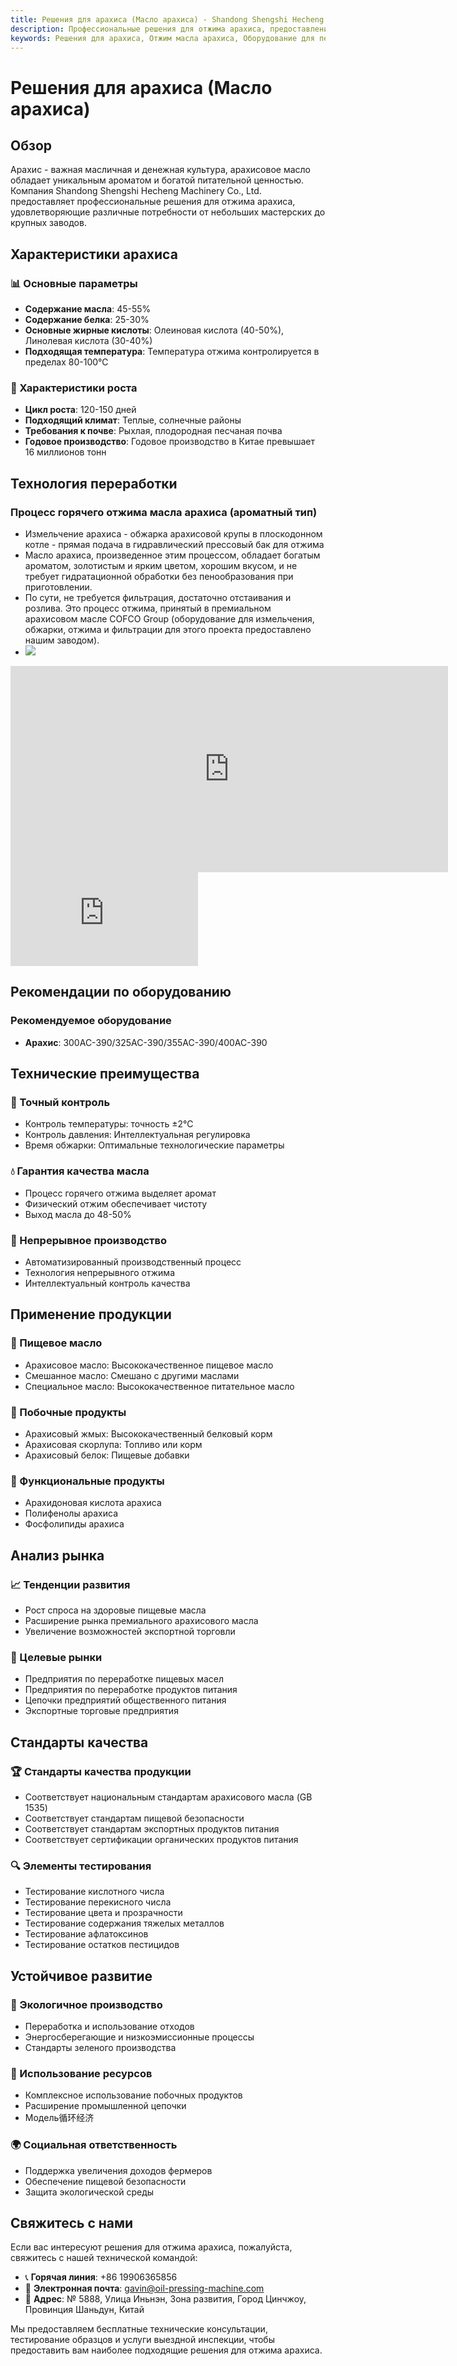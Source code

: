 ```yaml
---
title: Решения для арахиса (Масло арахиса) - Shandong Shengshi Hecheng Machinery Co., Ltd.
description: Профессиональные решения для отжима арахиса, предоставление оборудования и технических услуг по переработке масла арахиса, содержание масла 45-55%, использование процесса горячего отжима для выделения аромата, удовлетворяющие различные потребности от небольших мастерских до крупных заводов.
keywords: Решения для арахиса, Отжим масла арахиса, Оборудование для переработки арахиса, Линия производства масла арахиса, Процесс горячего отжима арахиса, Пресс для масла арахиса, Экстракция масла арахиса, Переработка масличных семян арахиса, Оборудование для отжима масла арахиса, Оборудование для производства масла арахиса, Завод по переработке масла арахиса
---
```


# Решения для арахиса (Масло арахиса)

## Обзор

Арахис - важная масличная и денежная культура, арахисовое масло обладает уникальным ароматом и богатой питательной ценностью. Компания Shandong Shengshi Hecheng Machinery Co., Ltd. предоставляет профессиональные решения для отжима арахиса, удовлетворяющие различные потребности от небольших мастерских до крупных заводов.

## Характеристики арахиса

### 📊 Основные параметры
- **Содержание масла**: 45-55%
- **Содержание белка**: 25-30%
- **Основные жирные кислоты**: Олеиновая кислота (40-50%), Линолевая кислота (30-40%)
- **Подходящая температура**: Температура отжима контролируется в пределах 80-100℃

### 🌱 Характеристики роста
- **Цикл роста**: 120-150 дней
- **Подходящий климат**: Теплые, солнечные районы
- **Требования к почве**: Рыхлая, плодородная песчаная почва
- **Годовое производство**: Годовое производство в Китае превышает 16 миллионов тонн

## Технология переработки

### Процесс горячего отжима масла арахиса (ароматный тип)
- Измельчение арахиса - обжарка арахисовой крупы в плоскодонном котле - прямая подача в гидравлический прессовый бак для отжима
- Масло арахиса, произведенное этим процессом, обладает богатым ароматом, золотистым и ярким цветом, хорошим вкусом, и не требует гидратационной обработки без пенообразования при приготовлении.
- По сути, не требуется фильтрация, достаточно отстаивания и розлива. Это процесс отжима, принятый в премиальном арахисовом масле COFCO Group (оборудование для измельчения, обжарки, отжима и фильтрации для этого проекта предоставлено нашим заводом).
- ![](/images/花生热榨工艺.png)

<iframe width="700" height="330" src="https://www.youtube.com/embed/ggkjZM5n0vM" frameborder="0" allow="accelerometer; autoplay; clipboard-write; encrypted-media; gyroscope; picture-in-picture" allowfullscreen></iframe>

<div class="video-container">
  <iframe src="https://www.youtube.com/embed/VAdu4VcKCpk" frameborder="0" allow="accelerometer; autoplay; clipboard-write; encrypted-media; gyroscope; picture-in-picture" allowfullscreen></iframe>
</div>

## Рекомендации по оборудованию

### Рекомендуемое оборудование
- **Арахис**: 300AC-390/325AC-390/355AC-390/400AC-390

## Технические преимущества

### 🎯 Точный контроль
- Контроль температуры: точность ±2℃
- Контроль давления: Интеллектуальная регулировка
- Время обжарки: Оптимальные технологические параметры

### 💧 Гарантия качества масла
- Процесс горячего отжима выделяет аромат
- Физический отжим обеспечивает чистоту
- Выход масла до 48-50%

### 🔄 Непрерывное производство
- Автоматизированный производственный процесс
- Технология непрерывного отжима
- Интеллектуальный контроль качества

## Применение продукции

### 🍳 Пищевое масло
- Арахисовое масло: Высококачественное пищевое масло
- Смешанное масло: Смешано с другими маслами
- Специальное масло: Высококачественное питательное масло

### 🥛 Побочные продукты
- Арахисовый жмых: Высококачественный белковый корм
- Арахисовая скорлупа: Топливо или корм
- Арахисовый белок: Пищевые добавки

### 💊 Функциональные продукты
- Арахидоновая кислота арахиса
- Полифенолы арахиса
- Фосфолипиды арахиса

## Анализ рынка

### 📈 Тенденции развития
- Рост спроса на здоровые пищевые масла
- Расширение рынка премиального арахисового масла
- Увеличение возможностей экспортной торговли

### 🎯 Целевые рынки
- Предприятия по переработке пищевых масел
- Предприятия по переработке продуктов питания
- Цепочки предприятий общественного питания
- Экспортные торговые предприятия

## Стандарты качества

### 🏆 Стандарты качества продукции
- Соответствует национальным стандартам арахисового масла (GB 1535)
- Соответствует стандартам пищевой безопасности
- Соответствует стандартам экспортных продуктов питания
- Соответствует сертификации органических продуктов питания

### 🔍 Элементы тестирования
- Тестирование кислотного числа
- Тестирование перекисного числа
- Тестирование цвета и прозрачности
- Тестирование содержания тяжелых металлов
- Тестирование афлатоксинов
- Тестирование остатков пестицидов

## Устойчивое развитие

### 🌱 Экологичное производство
- Переработка и использование отходов
- Энергосберегающие и низкоэмиссионные процессы
- Стандарты зеленого производства

### 🔄 Использование ресурсов
- Комплексное использование побочных продуктов
- Расширение промышленной цепочки
- Модель循环经济

### 🌍 Социальная ответственность
- Поддержка увеличения доходов фермеров
- Обеспечение пищевой безопасности
- Защита экологической среды

## Свяжитесь с нами

Если вас интересуют решения для отжима арахиса, пожалуйста, свяжитесь с нашей технической командой:

- 📞 **Горячая линия**: +86 19906365856
- 📧 **Электронная почта**: gavin@oil-pressing-machine.com
- 📍 **Адрес**: № 5888, Улица Иньнэн, Зона развития, Город Цинчжоу, Провинция Шаньдун, Китай

Мы предоставляем бесплатные технические консультации, тестирование образцов и услуги выездной инспекции, чтобы предоставить вам наиболее подходящие решения для отжима арахиса.